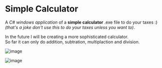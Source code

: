 # Simple Calculator
A *C# windows application* of a **simple calculator** .exe file to do your taxes :)  
*(that's a joke don't use this to do your taxes unless you want to)*.  
  
In the future I will be creating a more sophisticated calculator.\
So far it can only do addition, subtration, multiplaction and division. 

![image](https://user-images.githubusercontent.com/74930417/111020650-22a81400-838d-11eb-8d62-af12a1058ef6.png)

![image](https://user-images.githubusercontent.com/74930417/111020656-2b004f00-838d-11eb-91c8-72f2e3daa892.png)

